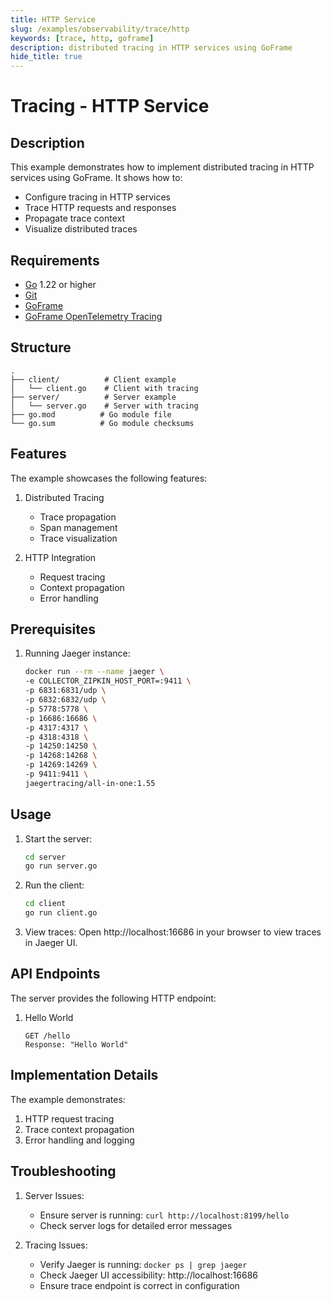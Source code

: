 ```yaml
---
title: HTTP Service
slug: /examples/observability/trace/http
keywords: [trace, http, goframe]
description: distributed tracing in HTTP services using GoFrame
hide_title: true
---
```


# Tracing - HTTP Service

## Description

This example demonstrates how to implement distributed tracing in HTTP services using GoFrame. It shows how to:
- Configure tracing in HTTP services
- Trace HTTP requests and responses
- Propagate trace context
- Visualize distributed traces

## Requirements

- [Go](https://golang.org/dl/) 1.22 or higher
- [Git](https://git-scm.com/downloads)
- [GoFrame](https://goframe.org)
- [GoFrame OpenTelemetry Tracing](https://github.com/gogf/gf/tree/master/contrib/trace/otlphttp)

## Structure

```
.
├── client/          # Client example
│   └── client.go    # Client with tracing
├── server/          # Server example
│   └── server.go    # Server with tracing
├── go.mod          # Go module file
└── go.sum          # Go module checksums
```

## Features

The example showcases the following features:
1. Distributed Tracing
   - Trace propagation
   - Span management
   - Trace visualization

2. HTTP Integration
   - Request tracing
   - Context propagation
   - Error handling

## Prerequisites

1. Running Jaeger instance:
   ```bash
   docker run --rm --name jaeger \
   -e COLLECTOR_ZIPKIN_HOST_PORT=:9411 \
   -p 6831:6831/udp \
   -p 6832:6832/udp \
   -p 5778:5778 \
   -p 16686:16686 \
   -p 4317:4317 \
   -p 4318:4318 \
   -p 14250:14250 \
   -p 14268:14268 \
   -p 14269:14269 \
   -p 9411:9411 \
   jaegertracing/all-in-one:1.55
   ```

## Usage

1. Start the server:
   ```bash
   cd server
   go run server.go
   ```

2. Run the client:
   ```bash
   cd client
   go run client.go
   ```

3. View traces:
   Open http://localhost:16686 in your browser to view traces in Jaeger UI.

## API Endpoints

The server provides the following HTTP endpoint:

1. Hello World
   ```
   GET /hello
   Response: "Hello World"
   ```

## Implementation Details

The example demonstrates:
1. HTTP request tracing
2. Trace context propagation
3. Error handling and logging

## Troubleshooting

1. Server Issues:
   - Ensure server is running: `curl http://localhost:8199/hello`
   - Check server logs for detailed error messages

2. Tracing Issues:
   - Verify Jaeger is running: `docker ps | grep jaeger`
   - Check Jaeger UI accessibility: http://localhost:16686
   - Ensure trace endpoint is correct in configuration

